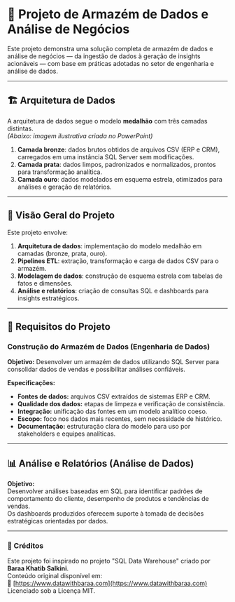 # 🏢 Projeto de Armazém de Dados e Análise de Negócios

Este projeto demonstra uma solução completa de armazém de dados e análise de negócios — da ingestão de dados à geração de insights acionáveis — com base em práticas adotadas no setor de engenharia e análise de dados.

---

## 🏗️ Arquitetura de Dados

A arquitetura de dados segue o modelo **medalhão** com três camadas distintas.  
*(Abaixo: imagem ilustrativa criada no PowerPoint)*

1. **Camada bronze**: dados brutos obtidos de arquivos CSV (ERP e CRM), carregados em uma instância SQL Server sem modificações.
2. **Camada prata**: dados limpos, padronizados e normalizados, prontos para transformação analítica.
3. **Camada ouro**: dados modelados em esquema estrela, otimizados para análises e geração de relatórios.

---

## 📌 Visão Geral do Projeto

Este projeto envolve:

1. **Arquitetura de dados**: implementação do modelo medalhão em camadas (bronze, prata, ouro).
2. **Pipelines ETL**: extração, transformação e carga de dados CSV para o armazém.
3. **Modelagem de dados**: construção de esquema estrela com tabelas de fatos e dimensões.
4. **Análise e relatórios**: criação de consultas SQL e dashboards para insights estratégicos.

---

## 🚀 Requisitos do Projeto

### Construção do Armazém de Dados (Engenharia de Dados)

**Objetivo:** Desenvolver um armazém de dados utilizando SQL Server para consolidar dados de vendas e possibilitar análises confiáveis.

**Especificações:**
- **Fontes de dados:** arquivos CSV extraídos de sistemas ERP e CRM.
- **Qualidade dos dados:** etapas de limpeza e verificação de consistência.
- **Integração:** unificação das fontes em um modelo analítico coeso.
- **Escopo:** foco nos dados mais recentes, sem necessidade de histórico.
- **Documentação:** estruturação clara do modelo para uso por stakeholders e equipes analíticas.

---

## 📊 Análise e Relatórios (Análise de Dados)

**Objetivo:**  
Desenvolver análises baseadas em SQL para identificar padrões de comportamento do cliente, desempenho de produtos e tendências de vendas.  
Os dashboards produzidos oferecem suporte à tomada de decisões estratégicas orientadas por dados.

---

### 📎 Créditos

Este projeto foi inspirado no projeto "SQL Data Warehouse" criado por **Baraa Khatib Salkini**.  
Conteúdo original disponível em:  
🔗 [https://www.datawithbaraa.com](https://www.datawithbaraa.com)  
Licenciado sob a Licença MIT.
